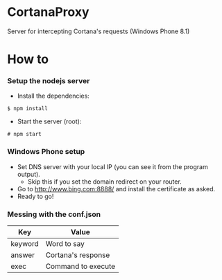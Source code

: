 CortanaProxy
============

Server for intercepting Cortana's requests (Windows Phone 8.1)

# How to

### Setup the nodejs server

- Install the dependencies:
```
$ npm install
```

- Start the server (root):
```
# npm start
```

### Windows Phone setup
- Set DNS server with your local IP (you can see it from the program output).
  - Skip this if you set the domain redirect on your router.
- Go to http://www.bing.com:8888/ and install the certificate as asked.
- Ready to go!


### Messing with the conf.json

| Key     | Value              |
| ------- | ------------------ |
| keyword | Word to say        |
| answer  | Cortana's response |
| exec    | Command to execute |
